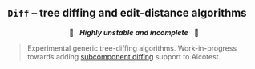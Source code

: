 ## `Diff` – tree diffing and edit-distance algorithms

<p align="center">🚧&nbsp;&nbsp;&nbsp;<b><i>Highly unstable and incomplete</i></b>&nbsp;&nbsp;&nbsp;🚧</p>

> Experimental generic tree-diffing algorithms. Work-in-progress towards adding
> [subcomponent diffing][subcomponent-diffing] support to Alcotest.

[subcomponent-diffing]: https://github.com/mirage/alcotest/pull/247
